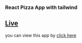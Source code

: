 ### React Pizza App with tailwind
## [Live](https://pizza-app-with-home-delivery.netlify.app/)
you can view this app by [click here](https://pizza-app-with-home-delivery.netlify.app/)
